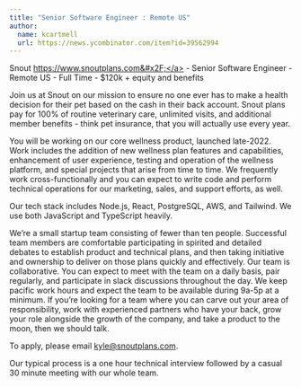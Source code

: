 ```yaml
---
title: "Senior Software Engineer : Remote US"
author:
  name: kcartmell
  url: https://news.ycombinator.com/item?id=39562994
---
```

Snout <a href="https:&#x2F;&#x2F;www.snoutplans.com&#x2F;" rel="nofollow">https:&#x2F;&#x2F;www.snoutplans.com&#x2F;</a> - Senior Software Engineer - Remote US - Full Time - $120k + equity and benefits

Join us at Snout on our mission to ensure no one ever has to make a health decision for their pet based on the cash in their back account. Snout plans pay for 100% of routine veterinary care, unlimited visits, and additional member benefits - think pet insurance, that you will actually use every year.

You will be working on our core wellness product, launched late-2022. Work includes the addition of new wellness plan features and capabilities, enhancement of user experience, testing and operation of the wellness platform, and special projects that arise from time to time. We frequently work cross-functionally and you can expect to write code and perform technical operations for our marketing, sales, and support efforts, as well.

Our tech stack includes Node.js, React, PostgreSQL, AWS, and Tailwind. We use both JavaScript and TypeScript heavily.

We’re a small startup team consisting of fewer than ten people. Successful team members are comfortable participating in spirited and detailed debates to establish product and technical plans, and then taking initiative and ownership to deliver on those plans quickly and effectively. Our team is collaborative. You can expect to meet with the team on a daily basis, pair regularly, and participate in slack discussions throughout the day. We keep pacific work hours and expect the team to be available during 9a-5p at a minimum. If you’re looking for a team where you can carve out your area of responsibility, work with experienced partners who have your back, grow your role alongside the growth of the company, and take a product to the moon, then we should talk.

To apply, please email kyle@snoutplans.com.

Our typical process is a one hour technical interview followed by a casual 30 minute meeting with our whole team.
